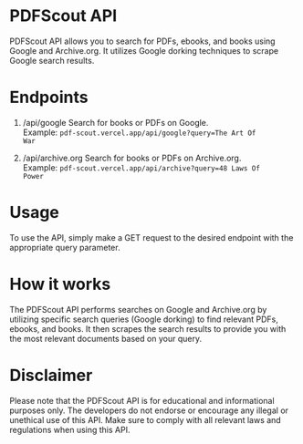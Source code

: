 # PDFScout API

PDFScout API allows you to search for PDFs, ebooks, and books using Google and Archive.org. It utilizes Google dorking techniques to scrape Google search results.

<h1>Endpoints</h1>

1. /api/google
    Search for books or PDFs on Google.
    <br>Example: <code>pdf-scout.vercel.app/api/google?query=The Art Of War</code>

2. /api/archive.org
    Search for books or PDFs on Archive.org.
    <br>Example: <code>pdf-scout.vercel.app/api/archive?query=48 Laws Of Power</code>

<h1>Usage</h1>

To use the API, simply make a GET request to the desired endpoint with the appropriate query parameter.

<h1>How it works</h1>

The PDFScout API performs searches on Google and Archive.org by utilizing specific search queries (Google dorking) to find relevant PDFs, ebooks, and books. It then scrapes the search results to provide you with the most relevant documents based on your query.

<h1>Disclaimer</h1>

Please note that the PDFScout API is for educational and informational purposes only. The developers do not endorse or encourage any illegal or unethical use of this API. Make sure to comply with all relevant laws and regulations when using this API.
